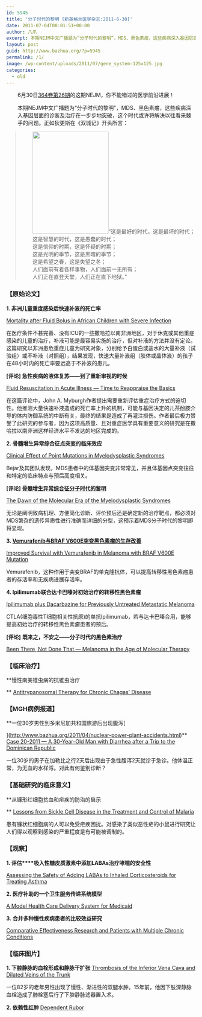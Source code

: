 ```yaml
---
id: 5945
title: '分子时代的黎明 [新英格兰医学杂志:2011-6-30]'
date: 2011-07-04T00:01:51+00:00
author: 八爪
excerpt: 本期NEJM中文广播题为“分子时代的黎明”，MDS、黑色素瘤，这些疾病深入基因层面的诊断及治疗在一步步地突破，这个时代或许将解决以往看来棘手的问题。
layout: post
guid: http://www.bazhua.org/?p=5945
permalink: /1/
image: /wp-content/uploads/2011/07/gene_system-125x125.jpg
categories:
  - old
---
```

<p style="padding-left: 30px;">
  6月30日<a href="http://www.nejm.org/toc/nejm/364/26" target="_self">364卷第26期</a>的这期NEJM，你不能错过的医学前沿进展！
</p>

<p style="padding-left: 30px;">
  本期NEJM中文广播题为“分子时代的黎明”，MDS、黑色素瘤，这些疾病深入基因层面的诊断及治疗在一步步地突破，这个时代或许将解决以往看来棘手的问题。正如狄更斯在《双城记》开头所言：
</p>

> <p style="padding-left: 30px;">
>   <a href="/wp-content/uploads/2011/07/gene_system.jpg"><img class="size-medium wp-image-5983 alignright" title="gene_system" src="/wp-content/uploads/2011/07/gene_system-224x300.jpg" alt="" width="202" height="270" srcset="/wp-content/uploads/2011/07/gene_system-224x300.jpg 224w, /wp-content/uploads/2011/07/gene_system-112x150.jpg 112w, /wp-content/uploads/2011/07/gene_system.jpg 479w" sizes="(max-width: 202px) 100vw, 202px" /></a>“这是最好的时代，这是最坏的时代；<br /> 这是智慧的时代，这是愚蠢的时代；<br /> 这是信仰的时期，这是怀疑的时期；<br /> 这是光明的季节，这是黑暗的季节；<br /> 这是希望之春，这是失望之冬；<br /> 人们面前有着各样事物，人们面前一无所有；<br /> 人们正在直登天堂，人们正在直下地狱。”
> </p>

### 【原始论文】

**1. 非洲儿童重度感染后快速补液的死亡率**
  
[Mortality after Fluid Bolus in African Children with Severe Infection](http://www.nejm.org/doi/full/10.1056/NEJMoa1101549)
  
在医疗条件不甚完善、没有ICU的一些撒哈拉以南非洲地区，对于休克或其他重症感染的儿童的治疗，补液可能是最容易实施的治疗，但对补液的方法并没有定论。这篇研究以非洲患危重症儿童为研究对象，分别给予白蛋白或盐水的大量补液（试验组）或不补液（对照组），结果发现，快速大量补液组（胶体或晶体液）的孩子在48小时内的死亡率要远高于不补液的患儿。
  
**[评论] 急性疾病的液体复苏——到了重新审视的时候**
  
[Fluid Resuscitation in Acute Illness — Time to Reappraise the Basics](http://www.nejm.org/doi/full/10.1056/NEJMe1105490)
  
在这篇评论中，John A. Myburgh作者提出需要重新评估重症治疗方式的迫切性。他推测大量快速补液造成的死亡率上升的机制，可能与基因决定的儿茶酚胺介导的体内防御系统的中断有关，最终的结果是造成了再灌注损伤。作者最后极力赞誉了此研究的参与者，因为这项高质量、且对重症医学具有重要意义的研究是在撒哈拉以南非洲这样经济水平不发达的地区完成的。

**2. 骨髓增生异常综合征点突变的临床效应**
  
[Clinical Effect of Point Mutations in Myelodysplastic Syndromes](http://www.nejm.org/doi/full/10.1056/NEJMoa1013343)
  
Bejar及其团队发现，MDS患者中的体基因突变非常常见，并且体基因点突变往往和特定的临床特点与预后高度相关。
  
 **[评论] [骨髓增生异常综合征分子时代的黎明](http://www.bazhua.org/2011/07/mds-genetics.html)**
  
[The Dawn of the Molecular Era of the Myelodysplastic Syndromes](http://www.nejm.org/doi/full/10.1056/NEJMe1102921)
  
无论是阐明致病机理、方便简化诊断、评价预后还是确定新的治疗靶点，都必须对MDS繁杂的遗传异质性进行准确而详细的分型，这预示着MDS分子时代的黎明即将显现。

[](http://www.nejm.org/doi/full/10.1056/NEJMoa1013792)**3. [Vemurafenib与BRAF V600E突变黑色素瘤的生存改善](http://www.bazhua.org/2011/07/vemurafenib.html)**
  
[Improved Survival with Vemurafenib in Melanoma with BRAF V600E Mutation](http://www.nejm.org/doi/full/10.1056/NEJMoa1103782)
  
Vemurafenib，这种作用于突变BRAF的单克隆抗体，可以提高转移性黑色素瘤患者的存活率和无疾病进展存活率。

**4. Ipilimumab联合达卡巴嗪对初始治疗的转移性黑色素瘤**
  
[Ipilimumab plus Dacarbazine for Previously Untreated Metastatic Melanoma](http://www.nejm.org/doi/full/10.1056/NEJMoa1104621)
  
CTLA(细胞毒性T细胞相关性抗原)的单抗Ipilimumab，若与达卡巴嗪合用，能够提高初始治疗的转移性黑色素瘤患者的预后。
  
 **[评论]** **既来之，不安之——分子时代的黑色素治疗**
  
[Been There, Not Done That — Melanoma in the Age of Molecular Therapy](http://www.nejm.org/doi/full/10.1056/NEJMe1105792)

### **【临床治疗】**

**慢性南美锥虫病的抗锥虫治疗
  
** [Antitrypanosomal Therapy for Chronic Chagas&#8217; Disease](http://www.nejm.org/doi/full/10.1056/NEJMct1014204)

### 【MGH病例报道】

**一位30岁男性到多米尼加共和国旅游后出现腹泻[
  
](http://www.bazhua.org/2011/04/nuclear-power-plant-accidents.html)** [Case 20-2011 — A 30-Year-Old Man with Diarrhea after a Trip to the Dominican Republic](http://www.nejm.org/doi/full/10.1056/NEJMcpc1100928)
  
一位30岁的男子在加勒比之行2天后出现由于急性腹泻2天就诊于急诊。他体温正常，为无血的水样泻。对此有何鉴别诊断？

### 【基础研究的临床意义】

**从镰形红细胞贫血和疟疾的防治的启示
  
** [Lessons from Sickle Cell Disease in the Treatment and Control of Malaria](http://www.nejm.org/doi/full/10.1056/NEJMcibr1105118)
  
患有镰状红细胞病的人可以免受疟疾困扰。对感染了类似恶性疟的小鼠进行研究让人们得以观察到感染的严重程度是有可能被调制的。

### 【观察】

**1. 评估****吸入性糖皮质激素中添加LABAs治疗哮喘的安全性**
  
[Assessing the Safety of Adding LABAs to Inhaled Corticosteroids for Treating Asthma](http://www.nejm.org/doi/full/10.1056/NEJMp1104375)

[](http://www.nejm.org/doi/full/10.1056/NEJMp1104409)**2. 医疗补助的一个卫生服务传递系统模型**
  
[A Model Health Care Delivery System for Medicaid](http://www.nejm.org/doi/full/10.1056/NEJMp1104873)

**3. 合并多种慢性疾病患者的比较效益研究**
  
[Comparative Effectiveness Research and Patients with Multiple Chronic Conditions](http://www.nejm.org/doi/full/10.1056/NEJMp1100535)

### 【临床图片】

**1. 下腔静脉的血栓形成和静脉干扩张** [Thrombosis of the Inferior Vena Cava and Dilated Veins of the Trunk](http://www.nejm.org/doi/full/10.1056/NEJMicm1010652)
  
一位82岁的老年男性出现了慢性、渐进性的双腿水肿。15年前，他因下肢深静脉血栓造成了肺栓塞后行了下腔静脉滤器置入术。

**2. 依赖性红肿** [Dependent Rubor](http://www.nejm.org/doi/full/10.1056/NEJMicm1010160)
